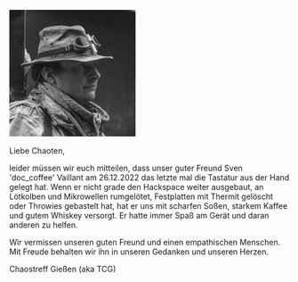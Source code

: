 ![Screenshot](img/Doc_coffee.jpg)

Liebe Chaoten,

leider müssen wir euch mitteilen, dass unser guter Freund Sven 'doc_coffee' Vaillant am 26.12.2022 das letzte mal die Tastatur aus der Hand gelegt hat. Wenn er nicht grade den Hackspace weiter ausgebaut, an Lötkolben und Mikrowellen rumgelötet, Festplatten mit Thermit gelöscht oder Throwies gebastelt hat, hat er uns mit scharfen Soßen, starkem Kaffee und gutem Whiskey versorgt. Er hatte immer Spaß am Gerät und daran anderen zu helfen.

Wir vermissen unseren guten Freund und einen empathischen Menschen. Mit Freude behalten wir ihn in unseren Gedanken und unseren Herzen.

Chaostreff Gießen (aka TCG)
